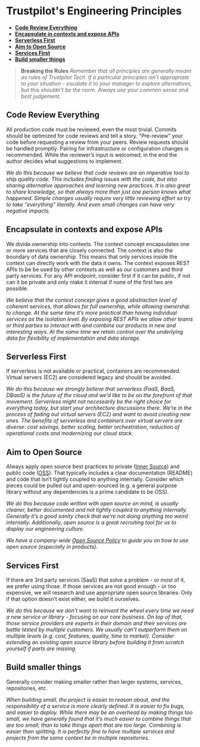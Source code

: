# Trustpilot's Engineering Principles

- **[Code Review Everything](#code-review-everything)**
- **[Encapsulate in contexts and expose APIs](#encapsulate-in-contexts-and-expose-apis)**
- **[Serverless First](#serverless-first)**
- **[Aim to Open Source](#aim-to-open-source)**
- **[Services First](#services-first)**
- **[Build smaller things](#build-smaller-things)**

> **Breaking the Rules**
> *Remember that all principles are generally meant as rules of Trustpilot Tech. If a particular principles isn’t appropriate to your situation - escalate it to your manager to explore alternatives, but this shouldn’t be the norm. Always use your common sense and best judgement.*

## Code Review Everything

All production code must be reviewed, even the most trivial. Commits should be optimized for code reviews and tell a story. “Pre-review” your code before requesting a review from your peers. Review requests should be handled promptly. Pairing for infrastructure or configuration changes is recommended. While the reviewer’s input is welcomed, in the end the author decides what suggestions to implement.

*We do this because we believe that code reviews are an imperative tool to ship quality code. This includes finding issues with the code, but also sharing alternative approaches and learning new practices. It is also great to share knowledge, so that always more than just one person knows what happened. Simple changes usually require very little reviewing effort so try to take “everything” literally. And even small changes can have very negative impacts.*

## Encapsulate in contexts and expose APIs

We divide ownership into contexts. The context concept encapsulates one or more services that are closely connected. The context is also the boundary of data ownership. This means that only services inside the context can directly work with the data it owns. The context exposes REST APIs to be be used by other contexts as well as our customers and third party services. For any API endpoint, consider first if it can be public, if not can it be private and only make it internal if none of the first two are possible.

*We believe that the context concept gives a good abstraction level of coherent services, that allows for full ownership, while allowing ownership to change. At the same time it’s more practical than having individual services as the isolation level. By exposing REST APIs we allow other teams or third parties to interact with and combine our products in new and interesting ways. At the same time we retain control over the underlying data for flexibility of implementation and data storage.*

## Serverless First

If serverless is not available or practical, containers are recommended.
Virtual servers (EC2) are considered legacy and should be avoided.

*We do this because we strongly believe that serverless (FaaS, BaaS, DBaaS) is the future of the cloud and we’d like to be on the forefront of that movement. Serverless might not necessarily be the right choice for everything today, but start your architecture discussions there. We’re in the process of fading out virtual servers (EC2) and want to avoid creating new ones. The benefits of serverless and containers over virtual servers are diverse: cost savings, better scaling, better orchestration, reduction of operational costs and  modernizing our cloud stack.*

## Aim to Open Source

Always apply open source best practices to private ([Inner Source](https://en.wikipedia.org/wiki/Inner_source)) and public code ([OSS](https://en.wikipedia.org/wiki/Open-source_software)). That typically includes a clear documentation (README) and code that isn’t tightly coupled to anything internally. Consider which pieces could be pulled out and open-sourced (e.g. a general purpose library without any dependencies is a prime candidate to be OSS).

*We do this because code written with open source on mind, is usually cleaner, better documented and not tightly coupled to anything internally. Generally it’s a good sanity check that we’re not doing anything too weird internally. Additionally, open source is a great recruiting tool for us to display our engineering culture.*

*We have a company-wide [Open Source Policy](https://github.com/trustpilot/opensource) to guide you on how to use open source (especially in products).*

## Services First

If there are 3rd party services (SaaS) that solve a problem - or most of it, we prefer using those.
If those services are not good enough - or too expensive, we will research and use appropriate open source libraries. Only if that option doesn’t exist either, we build it ourselves.

*We do this because we don’t want to reinvent the wheel every time we need a new service or library - focusing on our core business. On top of that, those service providers are experts in their domain and their services are battle tested by multiple customers. We usually can’t outperform them on multiple levels (e.g. cost, features, quality, time to market). Consider extending an existing open source library before building it from scratch yourself if parts are missing.*

## Build smaller things

Generally consider making smaller rather than larger systems, services, repositories, etc.

*When building small, the project is easier to reason about, and the responsibility of a service is more clearly defined. It is easier to fix bugs, and easier to deploy.*
*While there may be an overhead by making things too small, we have generally found that it’s much easier to combine things that are too small, than to take things apart that are too large. Combining is easier than splitting.*
*It is perfectly fine to have multiple services and projects from the same context be in multiple repositories.*

